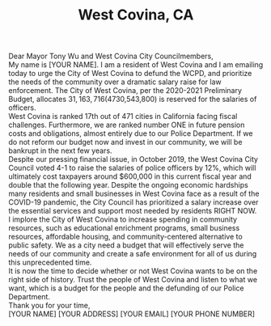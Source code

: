 ---
title: "West Covina, CA"
permalink: "/westcovina"
name: "Letter to the Mayor and City Council"
city: "West Covina"
state: "CA"
layout: "email"
recipients:
- dcarmany@westcovina.org
- tony.wu@westcovina.org
- LLopez-Viado@westcovina.org
- Jshewmaker@westcovina.org
- DCastellanos@westcovina.org
- Lloyd.Johnson@westcovina.org
- city_clerk@westcovina.org
subject: "[***INSERT UNIQUE SUBJECT LINE***]"
body: |-
    Dear Mayor Tony Wu and West Covina City Councilmembers,

    My name is [YOUR NAME]. I am a resident of West Covina and I am emailing today to urge the City of West Covina to defund the WCPD, and prioritize the needs of the community over a dramatic salary raise for law enforcement. The City of West Covina, per the 2020-2021 Preliminary Budget, allocates $31,163,716 (47%) to law enforcement, yet only 9% of this money is distributed to actual materials and services! The remaining 91% of the police’s budget ($30,543,800) is reserved for the salaries of officers.

    West Covina is ranked 17th out of 471 cities in California facing fiscal challenges. Furthermore, we are ranked number ONE in future pension costs and obligations, almost entirely due to our Police Department. If we do not reform our budget now and invest in our community, we will be bankrupt in the next few years.

    Despite our pressing financial issue, in October 2019, the West Covina City Council voted 4-1 to raise the salaries of police officers by 12%, which will ultimately cost taxpayers around $600,000 in this current fiscal year and double that the following year. Despite the ongoing economic hardships many residents and small businesses in West Covina face as a result of the COVID-19 pandemic, the City Council has prioritized a salary increase over the essential services and support most needed by residents RIGHT NOW.

    I implore the City of West Covina to increase spending in community resources, such as educational enrichment programs, small business resources, affordable housing, and community-centered alternative to public safety. We as a city need a budget that will effectively serve the needs of our community and create a safe environment for all of us during this unprecedented time.

    It is now the time to decide whether or not West Covina wants to be on the right side of history. Trust the people of West Covina and listen to what we want, which is a budget for the people and the defunding of our Police Department.

    Thank you for your time,

    [YOUR NAME]
    [YOUR ADDRESS]
    [YOUR EMAIL]
    [YOUR PHONE NUMBER]
---